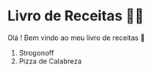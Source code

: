 # Livro de Receitas :man_cook:

Olá ! Bem vindo ao meu livro de receitas :wave:

1. Strogonoff
2. Pizza de Calabreza
